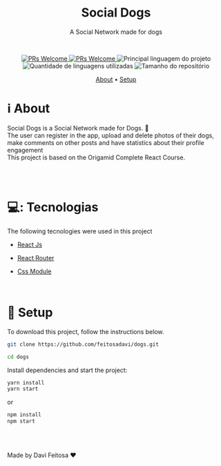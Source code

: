 <div>
<h1 align="center">
  <b>Social Dogs</b>
</h1>
<p align="center">A Social Network made for dogs</p><br>
</div>

<div align="center" id="top"> 
<!--   <img src="./dogs/public/gif.gif" alt="Dogs" />

  &#xa0;

  <!-- <a href="https://dogs.netlify.com">Demo</a> -->
</div>

<p align="center">
  <a href="http://makeapullrequest.com">
    <img src="https://img.shields.io/badge/progress-100%25-brightgreen.svg" alt="PRs Welcome">
  </a>
  <a href="http://makeapullrequest.com">
    <img src="https://img.shields.io/badge/contribuition-welcome-brightgreen.svg" alt="PRs Welcome">
  </a>
  <img alt="Principal linguagem do projeto" src="https://img.shields.io/github/languages/top/feitosadavi/dogs?color=56BEB8">

  <img alt="Quantidade de linguagens utilizadas" src="https://img.shields.io/github/languages/count/feitosadavi/dogs?color=56BEB8">

  <img alt="Tamanho do repositório" src="https://img.shields.io/github/repo-size/feitosadavi/dogs?color=56BEB8">
</p>

<p align="center">
 <a href="#about">About</a> • 
 <a href="#setup">Setup</a> 
</p>

# ℹ️ About

Social Dogs is a Social Network made for Dogs. 🐶 <br>
The user can register in the app, upload and delete photos of their dogs, make comments on other posts and have statistics about their profile engagement<br>
This project is based on the Origamid Complete React Course.<br><br>

  <br>

# 💻: Tecnologias ##

The following tecnologies were used in this project

- [React Js](https://pt-br.reactjs.org/)
- [React Router](https://reactrouter.com/)
- [Css Module](https://github.com/css-modules/css-modules)

  <br>

# 🚀 Setup

To download this project, follow the instructions below.

```sh
git clone https://github.com/feitosadavi/dogs.git

cd dogs
```

Install dependencies and start the project:

```sh
yarn install
yarn start
```

or

```sh
npm install
npm start
```

<br><br>

Made by Davi Feitosa ❤️
